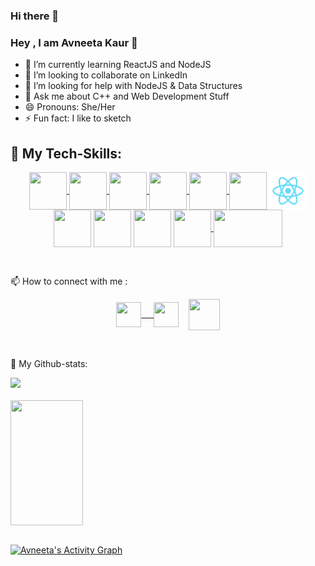 ### Hi there 👋
### Hey , I am Avneeta Kaur 👋


- 🌱 I’m currently learning ReactJS and NodeJS
- 👯 I’m looking to collaborate on LinkedIn
- 🤔 I’m looking for help with NodeJS & Data Structures
- 💬 Ask me about C++ and Web Development Stuff
- 😄 Pronouns: She/Her
- ⚡ Fun fact: I like to sketch


## 🚀 My Tech-Skills:


<p align ="center"> 
    <a href="https://developer.mozilla.org/en-US/docs/Web/HTML" target="_blank"> <img align="center"src="https://img.icons8.com/color/48/000000/html-5.png" height="60" width="60"/> </a> 
    <a href="https://developer.mozilla.org/en-US/docs/Web/CSS" target="_blank"> <img align="center" src="https://img.icons8.com/color/48/000000/css3.png" height="60" width="60"/> </a> 
    <a href="https://getbootstrap.com" target="_blank"> <img align="center" src="https://img.icons8.com/color/48/000000/bootstrap.png" height="60" width="60"/> </a> 
    <a href="https://www.javascript.com/" target="_blank"> <img align="center" src="https://img.icons8.com/color/48/000000/javascript--v1.png" height="60" width="60"/> </a>
    <a href="https://www.geeksforgeeks.org/c-plus-plus/" target="_blank"><img align="center" src="https://img.icons8.com/color/48/000000/c-plus-plus-logo.png" height="60" width="60"/> </a>      
    <!--<a href="https://developer.android.com/courses?gclid=CjwKCAjwj42UBhAAEiwACIhADk0N9MLGaC0W_NdDiaykR-vchQ9ggSoidXae_tqVRbGUVniFAibkpBoCp2UQAvD_BwE" target="_blank"><img align="center" src="https://img.icons8.com/color/48/000000/android.png" height="60" width="60"/> </a> -->
    <a href="https://github.com/" target="_blank"><img align="center" src="https://img.icons8.com/color/48/000000/github--v3.png" height="60" width="60"/></a>
    <a href="https://reactjs.org/" target="_blank"> <img align="center"src="https://raw.githubusercontent.com/github/explore/80688e429a7d4ef2fca1e82350fe8e3517d3494d/topics/react/react.png" height="60" width="60"/></a> 
    <a href="https://code.visualstudio.com/" target="_blank"><img align="center" src="https://img.icons8.com/color/48/000000/visual-studio-code-2019.png" height="60" width="60"/></a> 
  <a href="https://www.mysql.com/" target="_blank"> <img align="center"src="https://img.icons8.com/color/48/000000/mysql.png" height="60" width="60"/></a> 
  <a href="https://www.linux.org/" target="_blank"> <img align="center"src="https://img.icons8.com/color/48/000000/linux.png" height="60" width="60"/></a> 
    <a href="https://nodejs.org" target="_blank"> <img align="center" src="https://img.icons8.com/color/48/000000/nodejs.png" height="60" width="60"/> </a>
    <a href="https://nodejs.org" target="_blank"> <img align="center" src="https://res.cloudinary.com/practicaldev/image/fetch/s--GEOe8aLy--/c_imagga_scale,f_auto,fl_progressive,h_420,q_auto,w_1000/https://dev-to-uploads.s3.amazonaws.com/i/qgjn9fi1vff7thgbbecs.jpeg" height="60" width="110"/> </a>
  
</p>
<br>



📫 How to connect with me :

<p align ="center">
<a href="https://www.linkedin.com/in/avneeta-kaur/"><img align="center" src="https://raw.githubusercontent.com/rahuldkjain/github-profile-readme-generator/master/src/images/icons/Social/linked-in-alt.svg" height="40" width="40" /> &nbsp; &nbsp;
<a href="https://www.instagram.com/avneetakaur/"><img align="center" src="https://raw.githubusercontent.com/rahuldkjain/github-profile-readme-generator/master/src/images/icons/Social/instagram.svg" height="40" width="40" /></a>&nbsp; &nbsp;
<a href = "mailto:avneetakaur271202@gmail.com"><img align="center" src="https://img.icons8.com/color/50/000000/gmail-new.png" height="50" width="50" /><a>
 </p>

 <br>
    
    
 🚀 My Github-stats:
    

 <a href="https://github.com/AvneetaKaur">
 <img width="48%" src="https://github-readme-streak-stats.herokuapp.com/?user=AvneetaKaur&theme=maroongold&hide_border=true&include_all_commits=true&hide_title=true" />
  <br>
  <br>
 <img   width="48%" height ="200px" left ="600px" align="center" src="https://github-readme-stats.vercel.app/api/top-langs/?username=AvneetaKaur&layout=compact&theme=maroongold&hide_border=true&hide_title=true" />
<br> <br>

<img alt="Avneeta's Activity Graph" src="https://activity-graph.herokuapp.com/graph?username=AvneetaKaur&theme=chartreuse-dark"></a>
